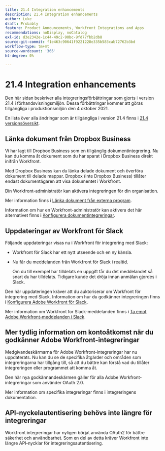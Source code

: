 ```yaml
---
title: 21.4 Integration enhancements
description: 21.4 Integration enhancements
author: Luke
draft: Probably
feature: Product Announcements, Workfront Integrations and Apps
recommendations: noDisplay, noCatalog
exl-id: d3e2342e-1c44-49c2-90bc-9fd77fbb2db8
source-git-commit: f1e463c90641f9221228e335b583cab72762b3bd
workflow-type: tm+mt
source-wordcount: '365'
ht-degree: 0%

---
```


# 21.4 Integration enhancements

Den här sidan beskriver alla integreringsförbättringar som gjorts i version 21.4 i förhandsvisningsmiljön. Dessa förbättringar kommer att göras tillgängliga i produktionsmiljön den 4 oktober 2021.

En lista över alla ändringar som är tillgängliga i version 21.4 finns i [21.4 versionsöversikt](../../../product-announcements/product-releases/21.4-release-activity/21-4-release-overview.md).

## Länka dokument från Dropbox Business

Vi har lagt till Dropbox Business som en tillgänglig dokumentintegrering. Nu kan du komma åt dokument som du har sparat i Dropbox Business direkt inifrån Workfront.

Med Dropbox Business kan du länka delade dokument och överföra dokument till delade mappar. Dropbox (inte Dropbox Business) tillåter endast dokumentägaren att visa dokumentet i Workfront.

Din Workfront-administratör kan aktivera integreringen för din organisation.

Mer information finns i [Länka dokument från externa program](../../../documents/adding-documents-to-workfront/link-documents-from-external-apps.md).

Information om hur en Workfront-administratör kan aktivera det här alternativet finns i [Konfigurera dokumentintegreringar](../../../administration-and-setup/configure-integrations/configure-document-integrations.md).

## Uppdateringar av Workfront för Slack

Följande uppdateringar visas nu i Workfront för integrering med Slack:

* Workfront för Slack har ett nytt utseende och en ny känsla.
* Nu får du meddelanden från Workfront för Slack i realtid.

  Om du till exempel har tilldelats en uppgift får du det meddelandet så snart du har tilldelats. Tidigare kunde det dröja innan anmälan gjordes i Slack.

Den här uppdateringen kräver att du auktoriserar om Workfront för integrering med Slack. Information om hur du godkänner integreringen finns i [Konfigurera Adobe Workfront för Slack](../../../workfront-integrations-and-apps/using-workfront-with-slack/configure-workfront-for-slack.md).

Mer information om Workfront for Slack-meddelanden finns i [Ta emot Adobe Workfront-meddelanden i Slack](../../../workfront-integrations-and-apps/using-workfront-with-slack/receive-workfront-notifications-in-slack.md).

## Mer tydlig information om kontoåtkomst när du godkänner Adobe Workfront-integreringar

Medgivandeskärmarna för Adobe Workfront-integreringar har nu uppdaterats. Nu kan du se de specifika åtgärder och områden som integreringarna har tillgång till, så att du bättre kan förstå vad du tillåter integreringen eller programmet att komma åt.

Den här nya godkännandeskärmen gäller för alla Adobe Workfront-integreringar som använder OAuth 2.0.

Mer information om specifika integreringar finns i integreringens dokumentation.

## API-nyckelautentisering behövs inte längre för integreringar

Workfront integreringar har nyligen börjat använda OAuth2 för bättre säkerhet och användbarhet. Som en del av detta kräver Workfront inte längre API-nycklar för integreringsautentisering.
